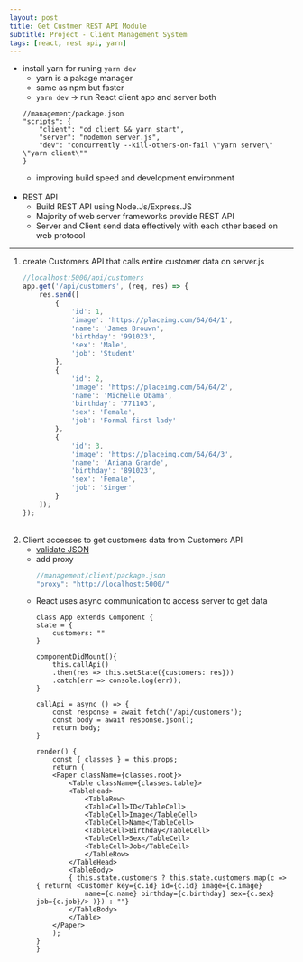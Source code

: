 ```yaml
---
layout: post
title: Get Custmer REST API Module
subtitle: Project - Client Management System
tags: [react, rest api, yarn]
---
```

- install yarn for runing `yarn dev`
    - yarn is a pakage manager
    - same as npm but faster
    - `yarn dev` -> run React client app and server both 
    ~~~
    //management/package.json
    "scripts": {
        "client": "cd client && yarn start",
        "server": "nodemon server.js",
        "dev": "concurrently --kill-others-on-fail \"yarn server\" \"yarn client\""
    }
    ~~~
    - improving build speed and development environment 
<br/><br/>
- REST API
    - Build REST API using Node.Js/Express.JS
    - Majority of web server frameworks provide REST API 
    - Server and Client send data effectively with each other based on web protocol

---

1. create Customers API that calls entire customer data on server.js  
    ```javascript
    //localhost:5000/api/customers
    app.get('/api/customers', (req, res) => {
        res.send([
            {
                'id': 1,
                'image': 'https://placeimg.com/64/64/1',
                'name': 'James Brouwn',
                'birthday': '991023',
                'sex': 'Male',
                'job': 'Student'
            },
            {
                'id': 2,
                'image': 'https://placeimg.com/64/64/2',
                'name': 'Michelle Obama',
                'birthday': '771103',
                'sex': 'Female',
                'job': 'Formal first lady'
            },
            {
                'id': 3,
                'image': 'https://placeimg.com/64/64/3',
                'name': 'Ariana Grande',
                'birthday': '891023',
                'sex': 'Female',
                'job': 'Singer'
            }
        ]);
    });
    ```
    <br/>
2. Client accesses to get customers data from Customers API
    - [validate JSON](https://jsonlint.com)
     - add proxy
        ```javascript
        //management/client/package.json
        "proxy": "http://localhost:5000/"
        ```
    - React uses async communication to access server to get data
        ~~~
        class App extends Component {
        state = {
            customers: ""
        }

        componentDidMount(){
            this.callApi()
            .then(res => this.setState({customers: res}))
            .catch(err => console.log(err));
        }

        callApi = async () => {
            const response = await fetch('/api/customers');
            const body = await response.json();
            return body;
        }

        render() {
            const { classes } = this.props;
            return (
            <Paper className={classes.root}>
                <Table className={classes.table}>
                <TableHead>
                    <TableRow>
                    <TableCell>ID</TableCell>
                    <TableCell>Image</TableCell>
                    <TableCell>Name</TableCell>
                    <TableCell>Birthday</TableCell>
                    <TableCell>Sex</TableCell>
                    <TableCell>Job</TableCell>
                    </TableRow>
                </TableHead>
                <TableBody>
                { this.state.customers ? this.state.customers.map(c => { return( <Customer key={c.id} id={c.id} image={c.image} 
                    name={c.name} birthday={c.birthday} sex={c.sex} job={c.job}/> )}) : ""}
                </TableBody>
                </Table>
            </Paper>
            );
        }
        }
            
        ~~~



